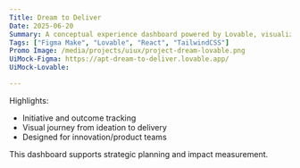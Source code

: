 ```yaml
---
Title: Dream to Deliver
Date: 2025-06-20
Summary: A conceptual experience dashboard powered by Lovable, visualizing the journey from project ideation to execution. Tailored for innovation leaders and product teams to track initiatives, outcomes, and user impact.
Tags: ["Figma Make", "Lovable", "React", "TailwindCSS"]
Promo Image: /media/projects/uiux/project-dream-lovable.png
UiMock-Figma: https://apt-dream-to-deliver.lovable.app/
UiMock-Lovable: 

---
```


Highlights:

- Initiative and outcome tracking
- Visual journey from ideation to delivery
- Designed for innovation/product teams

This dashboard supports strategic planning and impact measurement.
